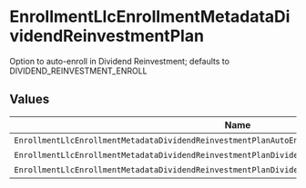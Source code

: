 # EnrollmentLlcEnrollmentMetadataDividendReinvestmentPlan

Option to auto-enroll in Dividend Reinvestment; defaults to DIVIDEND_REINVESTMENT_ENROLL


## Values

| Name                                                                                               | Value                                                                                              |
| -------------------------------------------------------------------------------------------------- | -------------------------------------------------------------------------------------------------- |
| `EnrollmentLlcEnrollmentMetadataDividendReinvestmentPlanAutoEnrollDividendReinvestmentUnspecified` | AUTO_ENROLL_DIVIDEND_REINVESTMENT_UNSPECIFIED                                                      |
| `EnrollmentLlcEnrollmentMetadataDividendReinvestmentPlanDividendReinvestmentEnroll`                | DIVIDEND_REINVESTMENT_ENROLL                                                                       |
| `EnrollmentLlcEnrollmentMetadataDividendReinvestmentPlanDividendReinvestmentDecline`               | DIVIDEND_REINVESTMENT_DECLINE                                                                      |